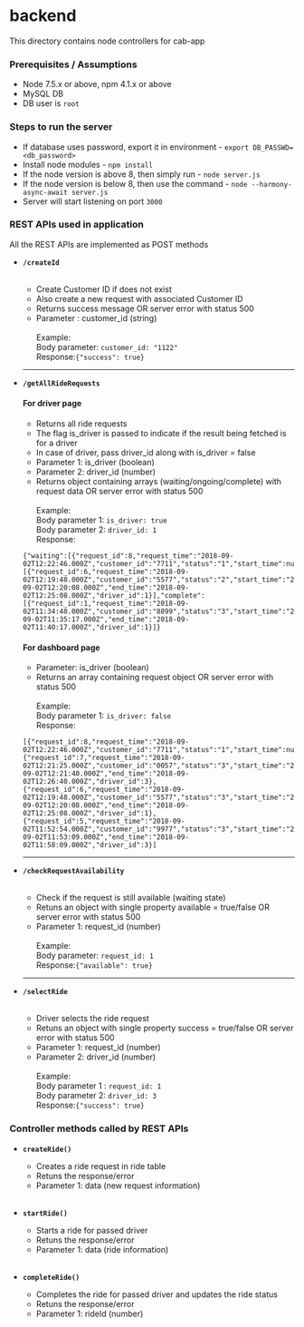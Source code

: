 # backend

This directory contains node controllers for cab-app

### Prerequisites / Assumptions

- Node 7.5.x or above, npm 4.1.x or above
- MySQL DB 
- DB user is `root`

### Steps to run the server

- If database uses password, export it in environment - `export DB_PASSWD=<db_password>`
- Install node modules - `npm install`
- If the node version is above 8, then simply run - `node server.js`
- If the node version is below 8, then use the command - `node --harmony-async-await server.js`
- Server will start listening on port `3000`

### REST APIs used in application
All the REST APIs are implemented as POST methods

- <b>`/createId`</b>
  <br><br>
  - Create Customer ID if does not exist  <br>
  - Also create a new request with associated Customer ID <br>
  - Returns success message OR server error with status 500 <br>
  - Parameter : customer_id (string) <br><br>
  Example: <br>
  Body parameter: `customer_id: "1122"` <br>
  Response:`{"success": true}`
  
   <hr>
   
- <b>`/getAllRideRequests`</b>
  #### For driver page
   - Returns all ride requests 
   - The flag is_driver is passed to indicate if the result being fetched is for a driver
   - In case of driver, pass driver_id along with is_driver = false 
   - Parameter 1: is_driver (boolean)
   - Parameter 2: driver_id (number)
   - Returns object containing arrays (waiting/ongoing/complete) with request data OR server error with status 500 <br><br>
  Example: <br>
  Body parameter 1: `is_driver: true` <br>
  Body parameter 2: `driver_id: 1` <br>
  Response:
  ```javacript
  {"waiting":[{"request_id":8,"request_time":"2018-09-02T12:22:46.000Z","customer_id":"7711","status":"1","start_time":null,"end_time":null,"driver_id":null}],"ongoing":[{"request_id":6,"request_time":"2018-09-02T12:19:48.000Z","customer_id":"5577","status":"2","start_time":"2018-09-02T12:20:08.000Z","end_time":"2018-09-02T12:25:08.000Z","driver_id":1}],"complete":[{"request_id":1,"request_time":"2018-09-02T11:34:48.000Z","customer_id":"8899","status":"3","start_time":"2018-09-02T11:35:17.000Z","end_time":"2018-09-02T11:40:17.000Z","driver_id":1}]} 
  ```
 
   #### For dashboard page
    - Parameter: is_driver (boolean)
    - Returns an array containing request object OR server error with status 500 <br><br>
    Example: <br>
    Body parameter 1: `is_driver: false` <br>
    Response:
    ```javacript
    [{"request_id":8,"request_time":"2018-09-02T12:22:46.000Z","customer_id":"7711","status":"1","start_time":null,"end_time":null,"driver_id":null},{"request_id":7,"request_time":"2018-09-02T12:21:25.000Z","customer_id":"0057","status":"3","start_time":"2018-09-02T12:21:40.000Z","end_time":"2018-09-02T12:26:40.000Z","driver_id":3},{"request_id":6,"request_time":"2018-09-02T12:19:48.000Z","customer_id":"5577","status":"3","start_time":"2018-09-02T12:20:08.000Z","end_time":"2018-09-02T12:25:08.000Z","driver_id":1},{"request_id":5,"request_time":"2018-09-02T11:52:54.000Z","customer_id":"9977","status":"3","start_time":"2018-09-02T11:53:09.000Z","end_time":"2018-09-02T11:58:09.000Z","driver_id":3}]
   ```
    <hr>
    
 - <b>`/checkRequestAvailability`</b>
    <br><br>
    - Check if the request is still available (waiting state) <br>
    - Retuns an object with single property available = true/false OR server error with status 500 <br>
    - Parameter 1: request_id (number) <br><br>
    Example: <br>
    Body parameter: `request_id: 1` <br>
    Response:`{"available": true}`
    
     <hr>
     
  - <b>`/selectRide`</b>
    <br><br>
    - Driver selects the ride request <br>
    - Retuns an object with single property success = true/false OR server error with status 500 <br>
    - Parameter 1: request_id (number) <br>
    - Parameter 2: driver_id (number) <br><br>
    Example: <br>
    Body parameter 1 : `request_id: 1` <br>
    Body parameter 2: `driver_id: 3` <br>
    Response:`{"success": true}`
   

### Controller methods called by REST APIs
  - <b>`createRide()`</b> <br>
    - Creates a ride request in ride table <br>
    - Retuns the response/error  <br>
    - Parameter 1: data (new request information) <br><br>
    
  - <b>`startRide()`</b> <br>
    - Starts a ride for passed driver <br>
    - Retuns the response/error  <br> 
    - Parameter 1: data (ride information) <br><br>
  
  - <b>`completeRide()`</b> <br>
    - Completes the ride for passed driver and updates the ride status
    - Retuns the response/error  
    - Parameter 1: rideId (number)
    
 
